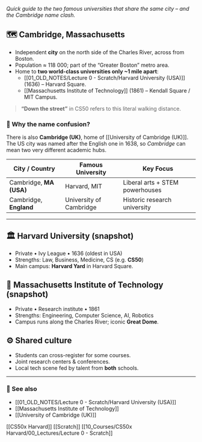  *Quick guide to the two famous universities that share the same city – and the Cambridge name clash.*

## 🗺️ Cambridge, Massachusetts  
- Independent **city** on the north side of the Charles River, across from Boston.  
- Population ≈ 118 000; part of the “Greater Boston” metro area.  
- Home to **two world-class universities only ~1 mile apart**:  
  - [[01_OLD_NOTES/Lecture 0 - Scratch/Harvard University (USA)]]  (1636) – Harvard Square.  
  - [[Massachusetts Institute of Technology]]  (1861) – Kendall Square / MIT Campus.  

> **“Down the street”** in CS50 refers to this literal walking distance.

### 🚦 Why the name confusion?  
There is also **Cambridge (UK)**, home of [[University of Cambridge (UK)]].  
The US city was named after the English one in 1638, so *Cambridge* can mean two very different academic hubs.

| City / Country | Famous University | Key Focus |
|----------------|-------------------|-----------|
| Cambridge, **MA (USA)** | Harvard, MIT | Liberal arts + STEM powerhouses |
| Cambridge, **England** | University of Cambridge | Historic research university |

---

## 🏛 Harvard University (snapshot)  
- Private • Ivy League • 1636 (oldest in USA)  
- Strengths: Law, Business, Medicine, CS (e.g. **CS50**)  
- Main campus: **Harvard Yard** in Harvard Square.  

## 🧠 Massachusetts Institute of Technology (snapshot)  
- Private • Research institute • 1861  
- Strengths: Engineering, Computer Science, AI, Robotics  
- Campus runs along the Charles River; iconic **Great Dome**.  

## ⚙️ Shared culture  
- Students can cross-register for some courses.  
- Joint research centers & conferences.  
- Local tech scene fed by talent from **both** schools.  

---

### 🔗 See also  
- [[01_OLD_NOTES/Lecture 0 - Scratch/Harvard University (USA)]]  
- [[Massachusetts Institute of Technology]]  
- [[University of Cambridge (UK)]]

[[CS50x Harvard]]  [[Scratch]]  [[10_Courses/CS50x Harvard/00_Lectures/Lecture 0 - Scratch]]